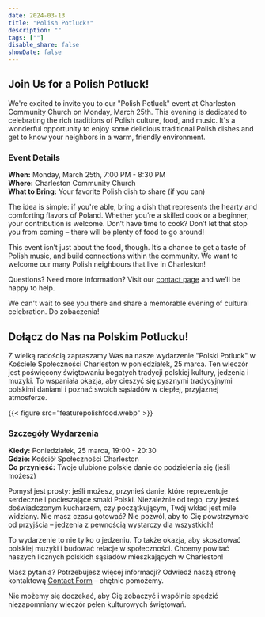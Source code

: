 ```yaml
---
date: 2024-03-13
title: "Polish Potluck!"
description: ""
tags: [""]
disable_share: false
showDate: false
---
```

## Join Us for a Polish Potluck!

<p>We're excited to invite you to our "Polish Potluck" event at Charleston Community Church on Monday, March 25th. This evening is dedicated to celebrating the rich traditions of Polish culture, food, and music. It's a wonderful opportunity to enjoy some delicious traditional Polish dishes and get to know your neighbors in a warm, friendly environment.</p>

### Event Details
**When:** Monday, March 25th, 7:00 PM - 8:30 PM  
**Where:** Charleston Community Church  
**What to Bring:** Your favorite Polish dish to share (if you can)

The idea is simple: if you're able, bring a dish that represents the hearty and comforting flavors of Poland. Whether you’re a skilled cook or a beginner, your contribution is welcome. Don’t have time to cook? Don’t let that stop you from coming – there will be plenty of food to go around!

This event isn’t just about the food, though. It’s a chance to get a taste of Polish music, and build connections within the community. We want to welcome our many Polish neighbours that live in Charleston!

Questions? Need more information? Visit our [contact page](../../../../contact/#contact-form) and we’ll be happy to help.

We can't wait to see you there and share a memorable evening of cultural celebration. Do zobaczenia!

## Dołącz do Nas na Polskim Potlucku!

Z wielką radością zapraszamy Was na nasze wydarzenie "Polski Potluck" w Kościele Społeczności Charleston w poniedziałek, 25 marca. Ten wieczór jest poświęcony świętowaniu bogatych tradycji polskiej kultury, jedzenia i muzyki. To wspaniała okazja, aby cieszyć się pysznymi tradycyjnymi polskimi daniami i poznać swoich sąsiadów w ciepłej, przyjaznej atmosferze.

{{< figure src="featurepolishfood.webp" >}}

### Szczegóły Wydarzenia
**Kiedy:** Poniedziałek, 25 marca, 19:00 - 20:30  
**Gdzie:** Kościół Społeczności Charleston  
**Co przynieść:** Twoje ulubione polskie danie do podzielenia się (jeśli możesz)

Pomysł jest prosty: jeśli możesz, przynieś danie, które reprezentuje serdeczne i pocieszające smaki Polski. Niezależnie od tego, czy jesteś doświadczonym kucharzem, czy początkującym, Twój wkład jest mile widziany. Nie masz czasu gotować? Nie pozwól, aby to Cię powstrzymało od przyjścia – jedzenia z pewnością wystarczy dla wszystkich!

To wydarzenie to nie tylko o jedzeniu. To także okazja, aby skosztować polskiej muzyki i budować relacje w społeczności. Chcemy powitać naszych licznych polskich sąsiadów mieszkających w Charleston!

Masz pytania? Potrzebujesz więcej informacji? Odwiedź naszą stronę kontaktową [Contact Form](../../../../contact/#contact-form) – chętnie pomożemy.

Nie możemy się doczekać, aby Cię zobaczyć i wspólnie spędzić niezapomniany wieczór pełen kulturowych świętowań.
